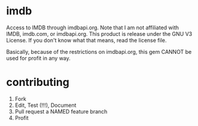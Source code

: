 imdb
====

Access to IMDB through imdbapi.org. Note that I am not affiliated with IMDB, imdb.com, or imdbapi.org. This product is release under the GNU V3 License. If you don't know what that means, read the license file.

Basically, because of the restrictions on imdbapi.org, this gem CANNOT be used for profit in any way.

contributing
====

1. Fork
2. Edit, Test (!!!), Document
3. Pull request a NAMED feature branch
4. Profit
